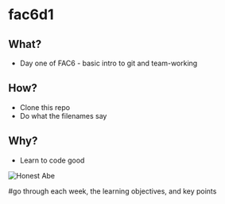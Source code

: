 # fac6d1

## What?  
* Day one of FAC6 - basic intro to git and team-working

## How?
* Clone this repo  
* Do what the filenames say  

## Why?
* Learn to code good

  
  
![Honest Abe](http://i.imgur.com/KbV6JeX.png?utm_source=Mr%20Hyde&utm_medium=email&utm_campaign=6150746_MH%20140915&dm_i=25MP,3NTY2,GCG4Y8,D6C4H,1)


#go through each week, the learning objectives, and key points
